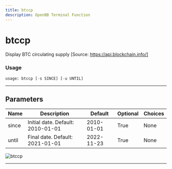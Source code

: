 ```yaml
---
title: btccp
description: OpenBB Terminal Function
---
```


# btccp

Display BTC circulating supply [Source: https://api.blockchain.info/]

### Usage

```python
usage: btccp [-s SINCE] [-u UNTIL]
```

---

## Parameters

| Name | Description | Default | Optional | Choices |
| ---- | ----------- | ------- | -------- | ------- |
| since | Initial date. Default: 2010-01-01 | 2010-01-01 | True | None |
| until | Final date. Default: 2021-01-01 | 2022-11-23 | True | None |

![btccp](https://user-images.githubusercontent.com/46355364/154067527-0916ab9d-4690-4077-9037-a2665f9fc593.png)

---
